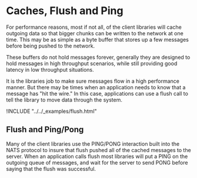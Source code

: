# Caches, Flush and Ping

For performance reasons, most if not all, of the client libraries will cache outgoing data so that bigger chunks can be written to the network at one time. This may be as simple as a byte buffer that stores up a few messages before being pushed to the network.

These buffers do not hold messages forever, generally they are designed to hold messages in high throughput scenarios, while still providing good latency in low throughput situations.

It is the libraries job to make sure messages flow in a high performance manner. But there may be times when an application needs to know that a message has "hit the wire." In this case, applications can use a flush call to tell the library to move data through the system.

!INCLUDE "../../_examples/flush.html"

## Flush and Ping/Pong

Many of the client libraries use the PING/PONG interaction built into the NATS protocol to insure that flush pushed all of the cached messages to the server. When an application calls flush most libraries will put a PING on the outgoing queue of messages, and wait for the server to send PONG before saying that the flush was successful.